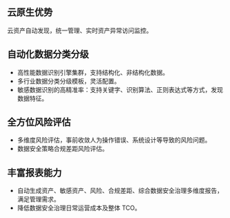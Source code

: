 ## 云原生优势
云资产自动发现，统一管理、实时资产异常访问监控。

## 自动化数据分类分级
- 高性能数据识别引擎集群，支持结构化、非结构化数据。
- 多行业数据分类分级模板，灵活配置。
- 敏感数据识别的高精准率：支持关键字、识别算法、正则表达式等方式，发现数据特征。

## 全方位风险评估
- 多维度风险评估，事前收敛人为操作错误、系统设计等导致的风险问题。
- 数据安全策略合规差距风险评估。

## 丰富报表能力
- 自动生成资产、敏感资产、风险、合规差距、综合数据安全治理多维度报告，满足管理需求。
- 降低数据安全治理日常运营成本及整体 TCO。
